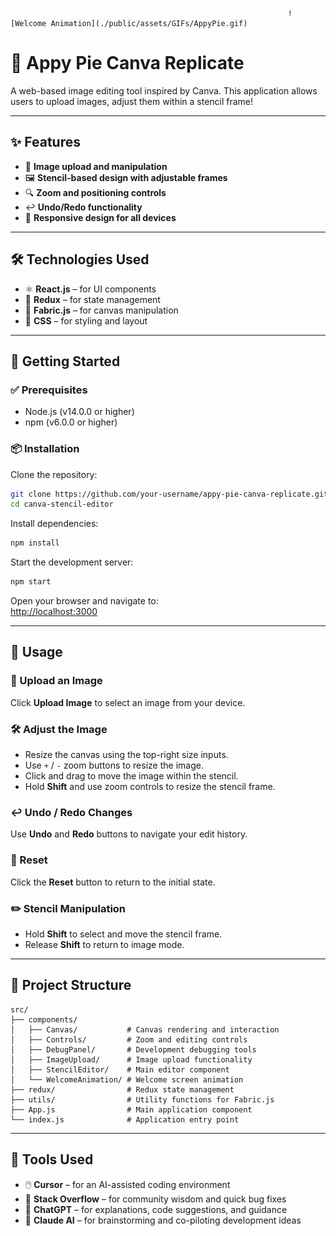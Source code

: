                                                                   ![Welcome Animation](./public/assets/GIFs/AppyPie.gif)

# 🎨 Appy Pie Canva Replicate

A web-based image editing tool inspired by Canva. This application allows users to upload images, adjust them within a stencil frame!

---

## ✨ Features

- 📸 **Image upload and manipulation**
- 🖼️ **Stencil-based design with adjustable frames**
- 🔍 **Zoom and positioning controls**
- ↩️ **Undo/Redo functionality**
- 📱 **Responsive design for all devices**

---

## 🛠️ Technologies Used

- ⚛️ **React.js** – for UI components  
- 🔄 **Redux** – for state management  
- 🎨 **Fabric.js** – for canvas manipulation  
- 🎨 **CSS** – for styling and layout

---

## 🚀 Getting Started

### ✅ Prerequisites

- Node.js (v14.0.0 or higher)  
- npm (v6.0.0 or higher)

### 📦 Installation

Clone the repository:

```bash
git clone https://github.com/your-username/appy-pie-canva-replicate.git
cd canva-stencil-editor
```

Install dependencies:

```bash
npm install
```

Start the development server:

```bash
npm start
```

Open your browser and navigate to:  
[http://localhost:3000](http://localhost:3000)

---

## 📖 Usage

### 🔼 Upload an Image
Click **Upload Image** to select an image from your device.

### 🛠️ Adjust the Image
- Resize the canvas using the top-right size inputs.
- Use `+` / `-` zoom buttons to resize the image.
- Click and drag to move the image within the stencil.
- Hold **Shift** and use zoom controls to resize the stencil frame.

### ↩️ Undo / Redo Changes
Use **Undo** and **Redo** buttons to navigate your edit history.

### 🔁 Reset
Click the **Reset** button to return to the initial state.

### ✏️ Stencil Manipulation
- Hold **Shift** to select and move the stencil frame.
- Release **Shift** to return to image mode.

---

## 📁 Project Structure

```
src/
├── components/
│   ├── Canvas/           # Canvas rendering and interaction
│   ├── Controls/         # Zoom and editing controls
│   ├── DebugPanel/       # Development debugging tools
│   ├── ImageUpload/      # Image upload functionality
│   ├── StencilEditor/    # Main editor component
│   └── WelcomeAnimation/ # Welcome screen animation
├── redux/                # Redux state management
├── utils/                # Utility functions for Fabric.js
├── App.js                # Main application component
└── index.js              # Application entry point
```

---

## 🧰 Tools Used

- 🖱️ **Cursor** – for an AI-assisted coding environment  
- 💬 **Stack Overflow** – for community wisdom and quick bug fixes  
- 🧠 **ChatGPT** – for explanations, code suggestions, and guidance  
- 🤖 **Claude AI** – for brainstorming and co-piloting development ideas  
